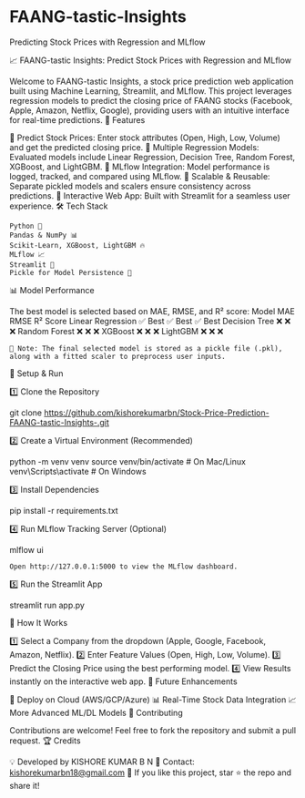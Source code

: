 # FAANG-tastic-Insights
Predicting Stock Prices with Regression and MLflow

📈 FAANG-tastic Insights: Predict Stock Prices with Regression and MLflow

Welcome to FAANG-tastic Insights, a stock price prediction web application built using Machine Learning, Streamlit, and MLflow. This project leverages regression models to predict the closing price of FAANG stocks (Facebook, Apple, Amazon, Netflix, Google), providing users with an intuitive interface for real-time predictions.
🚀 Features

🔹 Predict Stock Prices: Enter stock attributes (Open, High, Low, Volume) and get the predicted closing price.
🔹 Multiple Regression Models: Evaluated models include Linear Regression, Decision Tree, Random Forest, XGBoost, and LightGBM.
🔹 MLflow Integration: Model performance is logged, tracked, and compared using MLflow.
🔹 Scalable & Reusable: Separate pickled models and scalers ensure consistency across predictions.
🔹 Interactive Web App: Built with Streamlit for a seamless user experience.
🛠️ Tech Stack

    Python 🐍
    Pandas & NumPy 📊
    Scikit-Learn, XGBoost, LightGBM 🔥
    MLflow 📈
    Streamlit 🎨
    Pickle for Model Persistence 📂

📊 Model Performance

The best model is selected based on MAE, RMSE, and R² score:
Model	MAE	RMSE	R² Score
Linear Regression	✅ Best	✅ Best	✅ Best
Decision Tree	❌	❌	❌
Random Forest	❌	❌	❌
XGBoost	❌	❌	❌
LightGBM	❌	❌	❌

    📌 Note: The final selected model is stored as a pickle file (.pkl), along with a fitted scaler to preprocess user inputs.

🔧 Setup & Run

1️⃣ Clone the Repository

git clone https://github.com/kishorekumarbn/Stock-Price-Prediction-FAANG-tastic-Insights-.git

2️⃣ Create a Virtual Environment (Recommended)

python -m venv venv
source venv/bin/activate  # On Mac/Linux
venv\Scripts\activate  # On Windows

3️⃣ Install Dependencies

pip install -r requirements.txt

4️⃣ Run MLflow Tracking Server (Optional)

mlflow ui

    Open http://127.0.0.1:5000 to view the MLflow dashboard.

5️⃣ Run the Streamlit App

streamlit run app.py

🎯 How It Works

1️⃣ Select a Company from the dropdown (Apple, Google, Facebook, Amazon, Netflix).
2️⃣ Enter Feature Values (Open, High, Low, Volume).
3️⃣ Predict the Closing Price using the best performing model.
4️⃣ View Results instantly on the interactive web app.
📌 Future Enhancements

🚀 Deploy on Cloud (AWS/GCP/Azure)
📊 Real-Time Stock Data Integration
📈 More Advanced ML/DL Models
🤝 Contributing

Contributions are welcome! Feel free to fork the repository and submit a pull request.
🏆 Credits

💡 Developed by KISHORE KUMAR B N
📧 Contact: kishorekumarbn18@gmail.com
🌟 If you like this project, star ⭐ the repo and share it!
